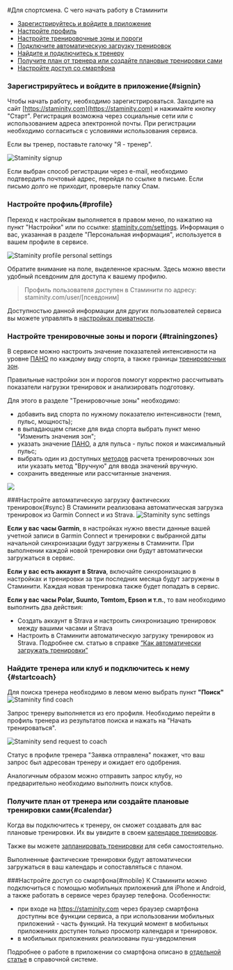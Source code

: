 #Для спортсмена. С чего начать работу в Стаминити

* [Зарегистрируйтесь и войдите в приложение](#signin)
* [Настройте профиль](#profile) 
* [Настройте тренировочные зоны и пороги](#trainingzones)
* [Подключите автоматическую загрузку тренировок](#sync)
* [Найдите и подключитесь к тренеру](#startcoach)
* [Получите план от тренера или создайте плановые тренировки сами](#calendar)
* [Настройте доступ со смартфона](#mobile)


### Зарегистрируйтесь и войдите в приложение{#signin}
Чтобы начать работу, необходимо зарегистрироваться.
Заходите на сайт [https://staminity.com](https://staminity.com) и нажимайте кнопку "Старт".
Регистрация возможна через социальные сети или с использованием адреса электронной почты. При регистрации необходимо согласиться с условиями использования сервиса.

Если вы тренер, поставьте галочку "Я - тренер".

![Staminity signup](http://content.staminity.com/assets/images/settings/Signup.png)

Если выбран способ регистрации через e-mail, необходимо подтвердить почтовый адрес, перейдя по ссылке в письме. Если письмо долго не приходит, проверьте папку Спам.

### Настройте профиль{#profile}
Переход к настройкам выполняется в правом меню, по нажатию на пункт "Настройки" или по ссылке: [staminity.com/settings](http://staminity.com/settings).
Информация о вас, указанная в разделе "Персональная информация", используется в вашем профиле в сервисе.

![Staminity profile personal settings](http://content.staminity.com/assets/images/PersonalSettings.png)

Обратите внимание на поле, выделенное красным. Здесь можно ввести удобный псевдоним для доступа к вашему профилю. 

>Профиль пользователя доступен в Стаминити по адресу: 
staminity.com/user/[псевдоним]

Доступностью данной информации для других пользователей сервиса вы можете управлять в [настройках приватности](/basics/privacy-settings.md).

### Настройте тренировочные зоны и пороги {#trainingzones}
В сервисе можно настроить значение показателей интенсивности на уровне [ПАНО](/basics/lactate-threshold.md) по каждому виду спорта, а также границы [тренировочных зон](/basics/intensity-zones.md).

Правильные настройки зон и порогов помогут корректно рассчитывать показатели нагрузки тренировок и анализировать подготовку.

Для этого в разделе "Тренировочные зоны" необходимо:
- добавить вид спорта по нужному показателю интенсивности (темп, пульс, мощность);
- в выпадающем списке для вида спорта выбрать пункт меню "Изменить значения зон";
- указать значение [ПАНО](/basics/lactate-threshold.md), а для пульса - пульс покоя и максимальный пульс;
- выбрать один из доступных [методов](/basics/intensity-zones.md) расчета тренировочных зон или указать метод "Вручную" для ввода значений вручную.
- сохранить введенные или рассчитанные значения.

![](http://content.staminity.com/assets/images/settings/SetZones.gif)


###Настройте автоматическую загрузку фактических тренировок{#sync}
В Стаминити реализована автоматическая загрузка тренировок из Garmin Connect и из Strava.
![Staminity sync settings](http://content.staminity.com/assets/images/settings/Sync-settings.png)

**Если у вас часы Garmin**, в настройках нужно ввести данные вашей учетной записи в Garmin Connect и тренировки с выбранной даты начальной синхронизации будут загружены в Стаминити. При выполнении каждой новой тренировки они будут автоматически загружаться в сервис. 

**Если у вас есть аккаунт в Strava**, включайте синхронизацию в настройках и тренировки за три последних месяца будут загружены в Стаминити. Каждая новая тренировка также будет попадать в сервис. 

**Если у вас часы Polar, Suunto, Tomtom, Epson и т.п.**, то вам необходимо выполнить два действия:
* Создать аккаунт в Strava и настроить синхронизацию тренировок между вашими часами и Strava
* Настроить в Стаминити автоматическую загрузку тренировок из Strava.
Подробнее см. статью в справке [“Как автоматически загружать тренировки”](/questions/activity-auto-sync.md)


### Найдите тренера или клуб и подключитесь к нему {#startcoach}
Для поиска тренера необходимо в левом меню выбрать пункт **"Поиск"** 
![Staminity find coach](http://content.staminity.com/assets/images/settings/Find-coach.png)

Запрос тренеру выполняется из его профиля.
Необходимо перейти в профиль тренера из результатов поиска и нажать на "Начать тренироваться".

![Staminity send request to coach](http://content.staminity.com/assets/images/StartCoaching_4.gif)

Статус в профиле тренера "Заявка отправлена" покажет, что ваш запрос был адресован тренеру и ожидает его одобрения.

Аналогичным образом можно отправить запрос клубу, но предварительно необходимо выполнить поиск клубов. 


### Получите план от тренера или создайте плановые тренировки сами{#calendar}
Когда вы подключитесь к тренеру, он сможет создавать для вас плановые тренировки. Их вы увидите в своем [календаре тренировок](/basics/calendar.md).

Также вы можете [запланировать тренировки](/basics/create-plan-activity.md) для себя самостоятельно. 

Выполненные фактические тренировки будут автоматически загружаться в ваш календарь и сопоставляться с планом. 

###Настройте доступ со смартфона{#mobile}
К Стаминити можно подключиться с помощью мобильных приложений для iPhone и Android, а также работать в сервисе через браузер телефона. 
Особенности:
* при входе на https://staminity.com через браузер смартфона доступны все функции сервиса, а при использовании мобильных приложений - часть функций. На текущий момент в мобильных приложениях доступен только просмотр календаря и тренировок.
* в мобильных приложениях реализованы пуш-уведомления

Подробнее о работе в приложении со смартфона описано в [отдельной статье](/basics/staminity-for-mobile.md) в справочной системе. 